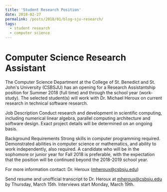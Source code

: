 ```yaml
---
title: 'Student Research Position'
date: 2018-02-27
permalink: /posts/2018/01/blog-sju-research/
tags:
  - student research
  - computer science
---
```


Computer Science Research Assistant
=====
The Computer Science Department at the College of St. Benedict and St. John's University (CSBSJU) has an opening for a Research Assistantship position for Summer 2018 (full time) and through the school year (work-study).  The selected student(s) will work with Dr. Michael Heroux on current research in technical software research.

Job Description
Conduct research and development in scientific computing, including numerical linear algebra, parallel computing architecture and software design. Exact project details will be determined on an ongoing basis.  

Background Requirements
Strong skills in computer programming required.  Demonstrated abilities in computer science or mathematics, and ability to work independently, also required.  A candidate who will be in the sophomore or junior year for Fall 2018 is preferable, with the expectation that the position will be continued beyond the 2018-2019 school year.

For more information contact:
Dr. Heroux 	(mheroux@csbsju.edu)


Send resume and unofficial transcript to Dr. Heroux at mheroux@csbsju.edu by Thursday, March 15th.  Interviews start Monday, March 19th.
